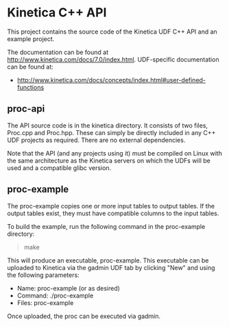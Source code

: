 Kinetica C++ API
================

This project contains the source code of the Kinetica UDF C++ API and an example
project.

The documentation can be found at http://www.kinetica.com/docs/7.0/index.html.
UDF-specific documentation can be found at:

*   http://www.kinetica.com/docs/concepts/index.html#user-defined-functions


proc-api
--------

The API source code is in the kinetica directory. It consists of two files,
Proc.cpp and Proc.hpp. These can simply be directly included in any C++
UDF projects as required. There are no external dependencies.

Note that the API (and any projects using it) must be compiled on Linux with
the same architecture as the Kinetica servers on which the UDFs will be used
and a compatible glibc version.


proc-example
------------

The proc-example copies one or more input tables to output tables. If the
output tables exist, they must have compatible columns to the input tables.


To build the example, run the following command in the proc-example directory:

> make


This will produce an executable, proc-example. This executable can be uploaded
to Kinetica via the gadmin UDF tab by clicking "New" and using the following
parameters:

*   Name: proc-example (or as desired)
*   Command: ./proc-example
*   Files: proc-example


Once uploaded, the proc can be executed via gadmin.
